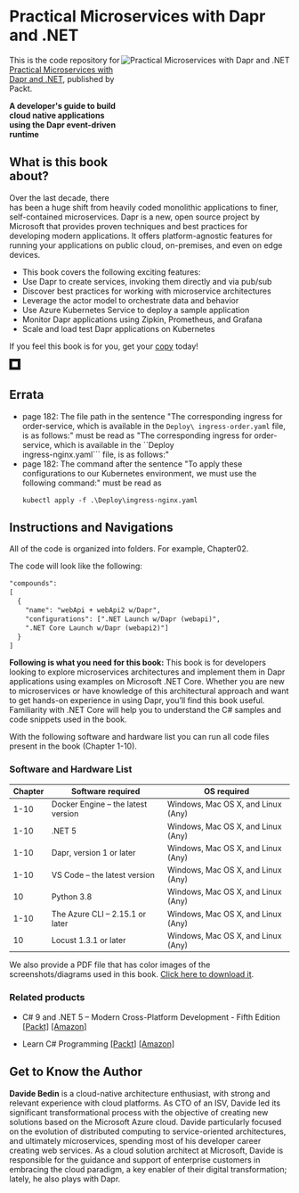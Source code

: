 # Practical Microservices with Dapr and .NET

<a href="https://www.packtpub.com/web-development/practical-microservices-with-dapr-and-net?utm_source=github&utm_medium=repository&utm_campaign=9781800568372"><img src="https://static.packt-cdn.com/products/9781800568372/cover/smaller" alt="Practical Microservices with Dapr and .NET" height="256px" align="right"></a>

This is the code repository for [Practical Microservices with Dapr and .NET](https://www.packtpub.com/web-development/practical-microservices-with-dapr-and-net?utm_source=github&utm_medium=repository&utm_campaign=9781800568372), published by Packt.

**A developer's guide to build cloud native applications using the Dapr event-driven runtime**

## What is this book about?
Over the last decade, there has been a huge shift from heavily coded monolithic applications to finer, self-contained microservices. Dapr is a new, open source project by Microsoft that provides proven techniques and best practices for developing modern applications. It offers platform-agnostic features for running your applications on public cloud, on-premises, and even on edge devices. 

* This book covers the following exciting features:
* Use Dapr to create services, invoking them directly and via pub/sub
* Discover best practices for working with microservice architectures
* Leverage the actor model to orchestrate data and behavior
* Use Azure Kubernetes Service to deploy a sample application
* Monitor Dapr applications using Zipkin, Prometheus, and Grafana
* Scale and load test Dapr applications on Kubernetes


If you feel this book is for you, get your [copy](https://www.amazon.com/dp/1800568371) today!

<a href="https://www.packtpub.com/?utm_source=github&utm_medium=banner&utm_campaign=GitHubBanner"><img src="https://raw.githubusercontent.com/PacktPublishing/GitHub/master/GitHub.png" 
alt="https://www.packtpub.com/" border="5" /></a>

## Errata

* page 182: The file path in the sentence "The corresponding ingress for order-service, which is available in the ```Deploy\
ingress-order.yaml``` file, is as follows:" must be read as "The corresponding ingress for order-service, which is available in the ``Deploy\
ingress-nginx.yaml``` file, is as follows:"
* page 182: The command after the sentence "To apply these configurations to our Kubernetes environment, we must use the following
command:" must be read as 
  ```
  kubectl apply -f .\Deploy\ingress-nginx.yaml
  ```

## Instructions and Navigations
All of the code is organized into folders. For example, Chapter02.

The code will look like the following:
```
"compounds":
[
  {
    "name": "webApi + webApi2 w/Dapr",
    "configurations": [".NET Launch w/Dapr (webapi)",
    ".NET Core Launch w/Dapr (webapi2)"]
  }
]
```

**Following is what you need for this book:**
This book is for developers looking to explore microservices architectures and implement them in Dapr applications using examples on Microsoft .NET Core. Whether you are new to microservices or have knowledge of this architectural approach and want to get hands-on experience in using Dapr, you’ll find this book useful. Familiarity with .NET Core will help you to understand the C# samples and code snippets used in the book.

With the following software and hardware list you can run all code files present in the book (Chapter 1-10).
### Software and Hardware List
| Chapter | Software required | OS required |
| -------- | ------------------------------------ | ----------------------------------- |
| 1-10 | Docker Engine – the latest version  | Windows, Mac OS X, and Linux (Any) |
| 1-10 | .NET 5  | Windows, Mac OS X, and Linux (Any) |
| 1-10 | Dapr, version 1 or later  | Windows, Mac OS X, and Linux (Any) |
| 1-10 | VS Code – the latest version  | Windows, Mac OS X, and Linux (Any) |
| 10 | Python 3.8  | Windows, Mac OS X, and Linux (Any) |
| 1-10 | The Azure CLI – 2.15.1 or later  | Windows, Mac OS X, and Linux (Any) |
| 10 | Locust 1.3.1 or later  | Windows, Mac OS X, and Linux (Any) |

We also provide a PDF file that has color images of the screenshots/diagrams used in this book. [Click here to download it](https://static.packt-cdn.com/downloads/9781800568372_ColorImages.pdf).

### Related products
* C# 9 and .NET 5 – Modern Cross-Platform Development - Fifth Edition [[Packt]](https://www.packtpub.com/product/c-9-and-net-5-modern-cross-platform-development-fifth-edition/9781800568105?utm_source=github&utm_medium=repository&utm_campaign=9781800568105) [[Amazon]](https://www.amazon.com/dp/180056810X)

* Learn C# Programming [[Packt]](packtpub.com/product/learn-c-programming/9781789805864?utm_source=github&utm_medium=repository&utm_campaign=9781789805864) [[Amazon]](https://www.amazon.com/dp/1789805864)

## Get to Know the Author
**Davide Bedin**
is a cloud-native architecture enthusiast, with strong and relevant experience with cloud platforms.
As CTO of an ISV, Davide led its significant transformational process with the objective of creating new solutions based on the Microsoft Azure cloud.
Davide particularly focused on the evolution of distributed computing to service-oriented architectures, and ultimately microservices, spending most of his developer career creating web services.
As a cloud solution architect at Microsoft, Davide is responsible for the guidance and support of enterprise customers in embracing the cloud paradigm, a key enabler of their digital transformation; lately, he also plays with Dapr.


